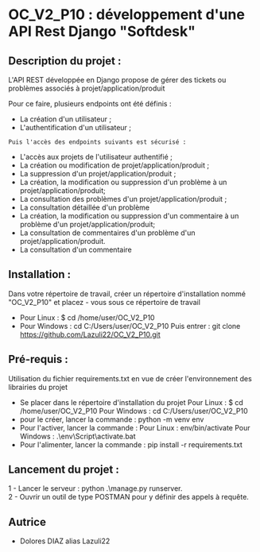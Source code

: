 # OC_V2_P10 : développement d'une API Rest Django "Softdesk"

## Description du projet :

L'API REST développée en Django propose de gérer des tickets ou problèmes associés à projet/application/produit

Pour ce faire, plusieurs endpoints ont été définis :

   * La création d'un utilisateur ;
   * L'authentification d'un utilisateur ;

    Puis l'accès des endpoints suivants est sécurisé : 
   * L'accès aux projets de l'utilisateur authentifié ;
   * La création ou modification de projet/application/produit ;
   * La suppression d'un projet/application/produit ;
   * La création, la modification ou suppression d'un problème
    à un projet/application/produit;
   * La consultation des problèmes d'un projet/application/produit ;
   * La consultation détaillée d'un problème
   * La création, la modification ou suppression d'un commentaire 
    à un problème d'un projet/application/produit;
   * La consultation de commentaires d'un problème d'un projet/application/produit. 
   * La consultation d'un commentaire

## Installation :

Dans votre répertoire de travail, créer un répertoire d'installation nommé "OC_V2_P10" et placez - vous sous ce répertoire de travail

   * Pour Linux : $ cd /home/user/OC_V2_P10
   * Pour Windows : cd C:/Users/user/OC_V2_P10 Puis entrer : git clone https://github.com/Lazuli22/OC_V2_P10.git

## Pré-requis :

Utilisation du fichier requirements.txt en vue de créer l'environnement des librairies du projet

   * Se placer dans le répertoire d'installation du projet
        Pour Linux : $ cd /home/user/OC_V2_P10
        Pour Windows : cd C:/Users/user/OC_V2_P10
   * pour le créer, lancer la commande : python -m venv env
   * Pour l'activer, lancer la commande :
        Pour Linux : env/bin/activate
        Pour Windows : .\env\Script\activate.bat
   * Pour l'alimenter, lancer la commande : pip install -r requirements.txt

## Lancement du projet :

1 - Lancer le serveur : python .\manage.py runserver.  
2 - Ouvrir un outil de type POSTMAN pour y définir des appels à requête.

## Autrice

* Dolores DIAZ alias Lazuli22


